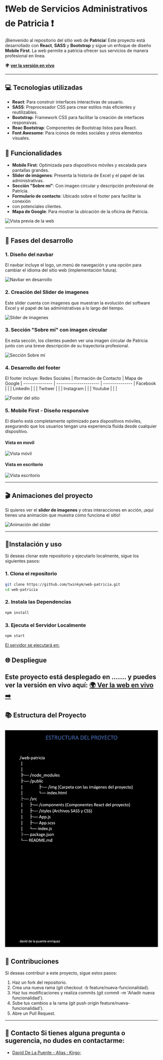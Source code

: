 # ❗Web de Servicios Administrativos de Patricia ❗

¡Bienvenido al repositorio del sitio web de **Patricia**! Este proyecto está
desarrollado con **React**, **SASS** y **Bootstrap** y sigue un enfoque de 
diseño **Mobile First**.
La web permite a patricia ofrecer sus servicios de manera profesional en linea.

🌍 **[ver la versión en vivo]()**

---

## 💻 Tecnologias utilizadas

- **React**: Para construir interfaces interactivas de usuario.
- **SASS**: Preprocesador CSS para crear estilos más eficientes y reutilizables.
- **Bootstrap**: Framework CSS para facilitar la creación  de interfaces responsivas.
- **Reac Bootstrap**: Componentes de Bootstrap listos para React.
- **Font Awesome**: Para iconos de redes sociales y otros elementos visuales.

## 🚀 Funcionalidades

- **Mobile First**: Optimizada para dispositivos móviles y escalada para pantallas grandes.
- **Slider de imágenes**: Presenta la historia de Excel y el papel de las administrativas.
- **Sección "Sobre mí"**: Con imagen circular y descripción profesional de Patricia.
- **Formulario de contacto**: Ubicado sobre el footer para facilitar la conexión
- con potenciales clientes.
- **Mapa de Google**: Para mostrar la ubicación de la oficina de Patricia.

![Vista previa de la web](https://)

---

## 📸 Fases del desarrollo

### 1. Diseño del **navbar**
El navbar incluye el logo, un menú de navegación y una opción para cambiar el 
idioma del sitio web (implementación futura).

![Navbar en desarrollo](https://)

### 2. Creación del **Slider de imagenes**
Este slider cuenta con imagenes que muestran la evolución del software Excel y el 
papel de las administrativas a lo largo del tiempo.

![Slider de imagenes](https://)

### 3. Sección **"Sobre mí"** con imagen circular
En esta seccón, los clientes pueden ver una imagen circular de Patricia junto con una 
breve descripción de su trayectoria profesional.

![Sección Sobre mí](https://)

### 4. Desarrollo del **footer**
El footer incluye:
Redes Sociales  | Iformación de Contacto | Mapa de Google  | 
--------------- | ---------------------- | --------------- |
   Facebook     |                        |                 |
   Linkedin     |                        |                 |
   Twitwer      |                        |                 |
   Instagram    |                        |                 |
   Youtube      |                        |                 |

![Footer del sitio](https://)

### 5. **Mobile First** - **Diseño responsive**
El diseño está completamente optimizado para dispositivos móviles, 
asegurando que los usuarios tengan una experiencia fluida desde cualquier dispositivo.

#### Vista en movil
![Vista móvil](https://)

#### Vista en escritorio
![Vista escritorio](https://)

---

## 🎬 Animaciones del proyecto
Si quieres ver el **slider de imagenes** y otras interacciones en acción, 
¡aquí tienes una animación que muestra cómo funciona el sitio!

![Animación del slider](https://)

---

## 📘Instalación y uso

Si deseas clonar este repositorio y ejecutarlo localmente, 
sigue los siguientes pasos:

### 1. Clona el repositorio

```bash
git clone https://github.com/twinkym/web-patricia.git
cd web-patricia
```
### 2. Instala las Dependencias 

```bash
npm install
```

### 3. Ejecuta el Servidor Localmente

```bash
npm start
```
[El servidor se ejecutará en: ](http://localhost:3000)

## 🌐 Despliegue

Este proyecto está desplegado en ....... y puedes ver la versión en vivo aquí: [🌍 Ver la web en vivo ➡️](https://)
---

## 📚 Estructura del Proyecto

![Estructura del proyecto](https://github.com/Twinkym/web-patricia/blob/master/public/img/ESTRUCTURA-BASICA-DE-UN-PROYECTO_1.webp)
---

## 🙋 Contribuciones

Si deseas contribuir a este proyecto, sigue estos pasos:

1. Haz un fork del repositorio.
2. Crea una nueva rama (git checkout -b feature/nueva-funcionalidad).
3. Haz tus modificaciones y realiza commits (git commit -m 'Añadir nueva funcionalidad').
4. Sube tus cambios a la rama (git push origin feature/nueva-funcionalidad').
5. Abre un Pull Request.
---

## 📧 Contacto Si tienes alguna pregunta o sugerencia, no dudes en contactarme:

* [David De La Puente - Alias : Kirgo;](twinkymen@hotmail.com)

